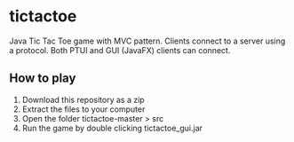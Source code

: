 # tictactoe
Java Tic Tac Toe game with MVC pattern. Clients connect to a server using a protocol. Both PTUI and GUI (JavaFX) clients can connect.

## How to play
1. Download this repository as a zip 
2. Extract the files to your computer
3. Open the folder tictactoe-master > src 
4. Run the game by double clicking tictactoe_gui.jar
